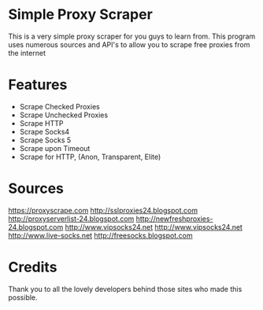 # Simple Proxy Scraper

This is a very simple proxy scraper for you guys to learn from.
This program uses numerous sources and API's to allow you to scrape free proxies from the internet

# Features
  - Scrape Checked Proxies
  - Scrape Unchecked Proxies
  - Scrape HTTP
  - Scrape Socks4
  - Scrape Socks 5
  - Scrape upon Timeout
  - Scrape for HTTP, (Anon, Transparent, Elite)
  

# Sources

https://proxyscrape.com
http://sslproxies24.blogspot.com
http://proxyserverlist-24.blogspot.com
http://newfreshproxies-24.blogspot.com
http://www.vipsocks24.net
http://www.vipsocks24.net
http://www.live-socks.net
http://freesocks.blogspot.com

# Credits
Thank you to all the lovely developers behind those sites who made this possible.
